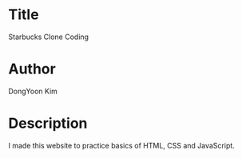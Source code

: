 <h1>Title</h1>
Starbucks Clone Coding

<h1>Author</h1>
DongYoon Kim
<h1>Description</h1>
I made this website to practice basics of HTML, CSS and JavaScript. 
             

